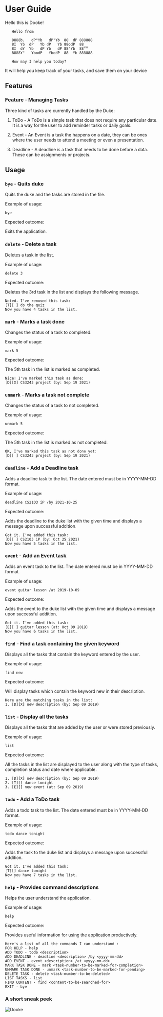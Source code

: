 # User Guide
Hello this is Dooke!

```
   Hello from
   
   8888b.   dP"Yb   dP"Yb  88  dP 888888
   8I  Yb  dP   Yb dP   Yb 88odP  88__
   8I  dY  Yb   dP Yb   dP 88"Yb  88""
   8888Y"   YbodP   YbodP  88  Yb 888888
   
   How may I help you today?
   ```

It will help you keep track of your tasks, and save them on your device

## Features

### Feature - Managing Tasks

Three kind of tasks are currently handled by the Duke:

1. ToDo - A ToDo is a simple task that does not require any particular date. It is
   a way for the user to add reminder tasks or daily goals.

2. Event - An Event is a task the happens on a date, they can be ones where the
   user needs to attend a meeting or even a presentation.

3. Deadline - A deadline is a task that needs to be done before a data. These can
   be assignments or projects.


## Usage

### `bye` - Quits duke

Quits the duke and the tasks are stored in the file.

Example of usage:

`bye`

Expected outcome:

Exits the application.

### `delete` - Delete a task

Deletes a task in the list.

Example of usage:

`delete 3`

Expected outcome:

Deletes the 3rd task in the list and displays the following message.

```
Noted. I've removed this task:
[T][ ] do the quiz
Now you have 4 tasks in the list.
```

### `mark` - Marks a task done

Changes the status of a task to completed.

Example of usage:

`mark 5`

Expected outcome:

The 5th task in the list is marked as completed.

```
Nice! I've marked this task as done:
[D][X] CS3243 project (by: Sep 19 2021)
```

### `unmark` - Marks a task not complete

Changes the status of a task to not completed.

Example of usage:

`unmark 5`

Expected outcome:

The 5th task in the list is marked as not completed.

```
OK, I've marked this task as not done yet:
[D][ ] CS3243 project (by: Sep 19 2021)
```

### `deadline` - Add a Deadline task

Adds a deadline task to the list. The date entered must be in YYYY-MM-DD format.

Example of usage:

`deadline CS2103 iP /by 2021-10-25`

Expected outcome:

Adds the deadline to the duke list with the given time
and displays a message upon successful addition.

```
Got it. I've added this task:
[D][ ] CS2103 iP (by: Oct 25 2021)
Now you have 5 tasks in the list.
```

### `event` - Add an Event task

Adds an event task to the list. The date entered must be in YYYY-MM-DD format.

Example of usage:

`event guitar lesson /at 2019-10-09`

Expected outcome:

Adds the event to the duke list with the given time
and displays a message upon successful addition.

```
Got it. I've added this task:
[E][ ] guitar lesson (at: Oct 09 2019)
Now you have 6 tasks in the list.
```

### `find` - Find a task containing the given keyword

Displays all the tasks that contain the keyword entered by the user.

Example of usage:

`find new`

Expected outcome:

Will display tasks which contain the keyword new in their description.

```
Here are the matching tasks in the list:
1. [D][X] new description (by: Sep 09 2019)
```

### `list` - Display all the tasks

Displays all the tasks that are added by the user or were stored previously.

Example of usage:

`list`

Expected outcome:

All the tasks in the list are displayed to the user along with the type of tasks,
completion status and date where applicable.

```
1. [D][X] new description (by: Sep 09 2019)
2. [T][] dance tonight
3. [E][] new event (at: Sep 09 2019)
```

### `todo` - Add a ToDo task

Adds a todo task to the list. The date entered must be in YYYY-MM-DD format.

Example of usage:

`todo dance tonight`

Expected outcome:

Adds the task to the duke list and displays a message upon successful addition.

```
Got it. I've added this task:
[T][] dance tonight
Now you have 7 tasks in the list.
```

### `help` - Provides command descriptions

Helps the user understand the application.

Example of usage:

`help`

Expected outcome:

Provides useful information for using the application productively.

```
Here's a list of all the commands I can understand : 
FOR HELP - help 
ADD TODO - todo <description>
ADD DEADLINE - deadline <description> /by <yyyy-mm-dd> 
ADD EVENT - event <description> /at <yyyy-mm-dd> 
MARK TASK DONE - mark <task-number-to-be-marked-for-completion> 
UNMARK TASK DONE - unmark <task-number-to-be-marked-for-pending> 
DELETE TASK - delete <task-number-to-be-deleted> 
LIST TASKS - list
FIND CONTENT - find <content-to-be-searched-for> 
EXIT - bye 
```

### A short sneak peek

![Dooke](./Ui.png)

